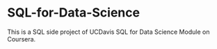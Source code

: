 # SQL-for-Data-Science
This is a SQL side project of UCDavis SQL for Data Science Module on Coursera.
